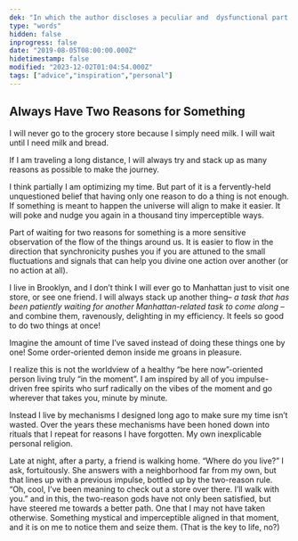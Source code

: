 ```yaml
---
dek: "In which the author discloses a peculiar and  dysfunctional part of his mind."
type: "words"
hidden: false
inprogress: false
date: "2019-08-05T08:00:00.000Z"
hidetimestamp: false
modified: "2023-12-02T01:04:54.000Z"
tags: ["advice","inspiration","personal"]
---
```

## Always Have Two Reasons for Something

I will never go to the grocery store because I simply need milk. I will wait until I need milk and bread.

If I am traveling a long distance, I will always try and stack up as many reasons as possible to make the journey.

I think partially I am optimizing my time. But part of it is a fervently-held unquestioned belief that having only one reason to do a thing is not enough. If something is meant to happen the universe will align to make it easier. It will poke and nudge you again in a thousand tiny imperceptible ways.

Part of waiting for two reasons for something is a more sensitive observation of the flow of the things around us. It is easier to flow in the direction that synchronicity pushes you if you are attuned to the small fluctuations and signals that can help you divine one action over another (or no action at all).

I live in Brooklyn, and I don’t think I will ever go to Manhattan just to visit one store, or see one friend. I will always stack up another thing– _a task that has been patiently waiting for another Manhattan-related task to come along_ –and combine them, ravenously, delighting in my efficiency. It feels so good to do two things at once!

Imagine the amount of time I’ve saved instead of doing these things one by one! Some order-oriented demon inside me groans in pleasure.

I realize this is not the worldview of a healthy “be here now”-oriented person living truly “in the moment”. I am inspired by all of you impulse-driven free spirits who surf radically on the vibes of the moment and go wherever that takes you, minute by minute.

Instead I live by mechanisms I designed long ago to make sure my time isn’t wasted. Over the years these mechanisms have been honed down into rituals that I repeat for reasons I have forgotten. My own inexplicable personal religion.

Late at night, after a party, a friend is walking home. “Where do you live?” I ask, fortuitously. She answers with a neighborhood far from my own, but that lines up with a previous impulse, bottled up by the two-reason rule. “Oh, cool, I’ve been meaning to check out a store over there. I’ll walk with you.” and in this, the two-reason gods have not only been satisfied, but have steered me towards a better path. One that I may not have taken otherwise. Something mystical and imperceptible aligned in that moment, and it is on me to notice them and seize them. (That is the key to life, no?)
